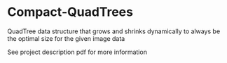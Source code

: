 # Compact-QuadTrees
QuadTree data structure that grows and shrinks dynamically to always be the optimal size for the given image data

See project description pdf for more information
